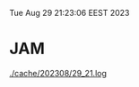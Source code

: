 Tue Aug 29 21:23:06 EEST 2023
# JAM
<a href='./cache/202308/29_21.log'>./cache/202308/29_21.log</a>
